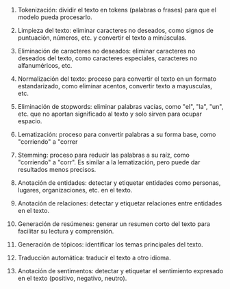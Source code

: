1.  Tokenización: dividir el texto en tokens (palabras o frases) para que el modelo pueda procesarlo.
    
2.  Limpieza del texto: eliminar caracteres no deseados, como signos de puntuación, números, etc. y convertir el texto a minúsculas.
    
3.  Eliminación de caracteres no deseados: eliminar caracteres no deseados del texto, como caracteres especiales, caracteres no alfanuméricos, etc.
    
4.  Normalización del texto: proceso para convertir el texto en un formato estandarizado, como eliminar acentos, convertir texto a mayusculas, etc.
    
5.  Eliminación de stopwords: eliminar palabras vacías, como "el", "la", "un", etc. que no aportan significado al texto y solo sirven para ocupar espacio.
    
6.  Lematización: proceso para convertir palabras a su forma base, como "corriendo" a "correr
7.  Stemming: proceso para reducir las palabras a su raíz, como "corriendo" a "corr". Es similar a la lematización, pero puede dar resultados menos precisos.
    
8.  Anotación de entidades: detectar y etiquetar entidades como personas, lugares, organizaciones, etc. en el texto.
    
9.  Anotación de relaciones: detectar y etiquetar relaciones entre entidades en el texto.
    
10.  Generación de resúmenes: generar un resumen corto del texto para facilitar su lectura y comprensión.
    
11.  Generación de tópicos: identificar los temas principales del texto.
    
12.  Traducción automática: traducir el texto a otro idioma.
    
13.  Anotación de sentimentos: detectar y etiquetar el sentimiento expresado en el texto (positivo, negativo, neutro).